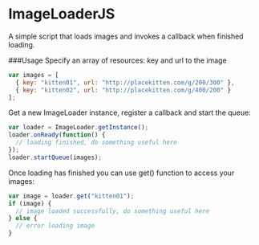 ImageLoaderJS
=============

A simple script that loads images and invokes a callback when finished loading.

###Usage
Specify an array of resources: key and url to the image
```javascript
var images = [
  { key: "kitten01", url: "http://placekitten.com/g/200/300" },
  { key: "kitten02", url: "http://placekitten.com/g/400/200" }
];
```

Get a new ImageLoader instance, register a callback and start the queue:
```javascript
var loader = ImageLoader.getInstance();
loader.onReady(function() {
  // loading finished, do something useful here
});
loader.startQueue(images);
```

Once loading has finished you can use get() function to access your images:
```javascript
var image = loader.get("kitten01");
if (image) {
  // image loaded successfully, do something useful here
} else {
  // error loading image
}
```
